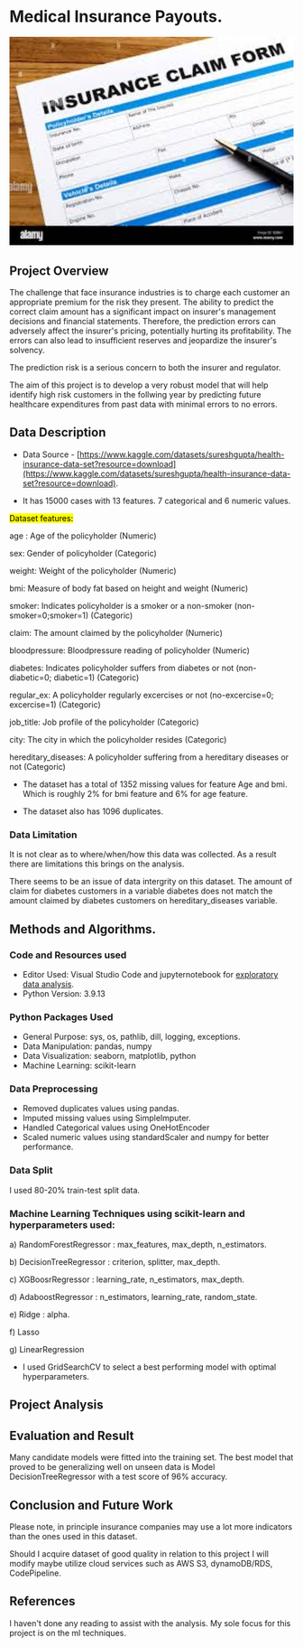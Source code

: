 # Medical Insurance Payouts.


<img src="templates/static/images/insurance_claim_form.jpg" width=1000>


## Project Overview

 The challenge that face insurance industries is to charge each customer an appropriate premium for the risk they present. The ability to predict the correct claim amount has a significant impact on insurer's management decisions and financial statements. Therefore, the prediction errors can adversely affect the insurer's pricing, potentially hurting its profitability. The errors can also lead to insufficient reserves and jeopardize the  insurer's solvency.

 The prediction risk is a serious concern to both the insurer and regulator.
 
 The aim of this project is to develop a very robust model that will help identify high risk customers in the follwing year by predicting future healthcare expenditures from past data with minimal errors to no errors.

 ## Data Description

* Data Source - [https://www.kaggle.com/datasets/sureshgupta/health-insurance-data-set?resource=download](https://www.kaggle.com/datasets/sureshgupta/health-insurance-data-set?resource=download).

* It has 15000 cases with 13 features. 7 categorical and 6 numeric values.

<mark>Dataset features<mark>:

age : Age of the policyholder (Numeric)

sex: Gender of policyholder (Categoric)

weight: Weight of the policyholder (Numeric)

bmi: Measure of body fat based on height and weight (Numeric)

smoker: Indicates policyholder is a smoker or a non-smoker (non-smoker=0;smoker=1) (Categoric)

claim: The amount claimed by the policyholder (Numeric)

bloodpressure: Bloodpressure reading of policyholder (Numeric)

diabetes: Indicates policyholder suffers from diabetes or not (non-diabetic=0; diabetic=1) (Categoric)

regular_ex: A policyholder regularly excercises or not (no-excercise=0; excercise=1) (Categoric)

job_title: Job profile of the policyholder (Categoric)

city: The city in which the policyholder resides (Categoric)

hereditary_diseases: A policyholder suffering from a hereditary diseases or not (Categoric)

* The dataset has a total of 1352 missing values for feature Age and bmi. Which is roughly 2% for bmi feature and 6% for age feature.  

* The dataset also has 1096 duplicates.

### Data Limitation

It is not clear as to where/when/how this data was collected. As a result there are limitations this brings on the analysis.

There seems to be an issue of data intergrity on this dataset. The amount of claim for diabetes customers in a variable diabetes does not match the amount claimed by diabetes customers on hereditary_diseases variable.

## Methods and Algorithms.

### Code and Resources used

* Editor Used: Visual Studio Code and jupyternotebook for [exploratory data analysis](research/exploratory_data_analysis.ipynb).
* Python Version: 3.9.13

### Python Packages Used

* General Purpose: sys, os, pathlib, dill, logging, exceptions.
* Data Manipulation: pandas, numpy
* Data Visualization: seaborn, matplotlib, python
* Machine Learning: scikit-learn

### Data Preprocessing

* Removed duplicates values using pandas.
* Imputed missing values using SimpleImputer. 
* Handled Categorical values using OneHotEncoder
* Scaled numeric values using standardScaler and numpy for better performance.

### Data Split
I used 80-20% train-test split data.

### Machine Learning Techniques using scikit-learn and hyperparameters used:

a) RandomForestRegressor : max_features, max_depth, n_estimators.

b) DecisionTreeRegressor : criterion, splitter, max_depth.
    
c) XGBoosrRegressor : learning_rate, n_estimators, max_depth.

d) AdaboostRegressor : n_estimators, learning_rate, random_state.

e) Ridge : alpha.

f) Lasso

g) LinearRegression

* I used GridSearchCV to select a best performing model with optimal hyperparameters.

## Project Analysis

## Evaluation and Result

Many candidate models were fitted into the training set. The best model that proved to be generalizing well on unseen data is Model DecisionTreeRegressor with a test score of 96% accuracy.

## Conclusion and Future Work

Please note, in principle insurance companies may use a lot more indicators than the ones used in this dataset.

Should I acquire dataset of good quality in relation to this project I will modify maybe utilize cloud services such as AWS S3, dynamoDB/RDS, CodePipeline.

## References
I haven't done any reading to assist with the analysis. My sole focus for this project is on the ml techniques.


  

  


